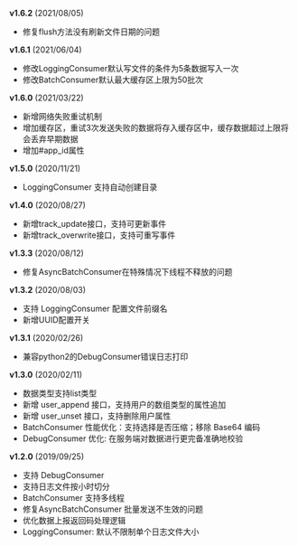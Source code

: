 **v1.6.2** (2021/08/05)
- 修复flush方法没有刷新文件日期的问题

**v1.6.1** (2021/06/04)
- 修改LoggingConsumer默认写文件的条件为5条数据写入一次
- 修改BatchConsumer默认最大缓存区上限为50批次

**v1.6.0** (2021/03/22)
- 新增网络失败重试机制
- 增加缓存区，重试3次发送失败的数据将存入缓存区中，缓存数据超过上限将会丢弃早期数据
- 增加#app_id属性

**v1.5.0** (2020/11/21)
- LoggingConsumer 支持自动创建目录

**v1.4.0** (2020/08/27)
- 新增track_update接口，支持可更新事件
- 新增track_overwrite接口，支持可重写事件

**v1.3.3** (2020/08/12)
- 修复AsyncBatchConsumer在特殊情况下线程不释放的问题

**v1.3.2** (2020/08/03)
- 支持 LoggingConsumer 配置文件前缀名
- 新增UUID配置开关

**v1.3.1** (2020/02/26)
- 兼容python2的DebugConsumer错误日志打印

**v1.3.0** (2020/02/11)
- 数据类型支持list类型
- 新增 user_append 接口，支持用户的数组类型的属性追加
- 新增 user_unset 接口，支持删除用户属性
- BatchConsumer 性能优化：支持选择是否压缩；移除 Base64 编码
- DebugConsumer 优化: 在服务端对数据进行更完备准确地校验

**v1.2.0** (2019/09/25)
- 支持 DebugConsumer
- 支持日志文件按小时切分
- BatchConsumer 支持多线程
- 修复AsyncBatchConsumer 批量发送不生效的问题
- 优化数据上报返回码处理逻辑
- LoggingConsumer: 默认不限制单个日志文件大小
